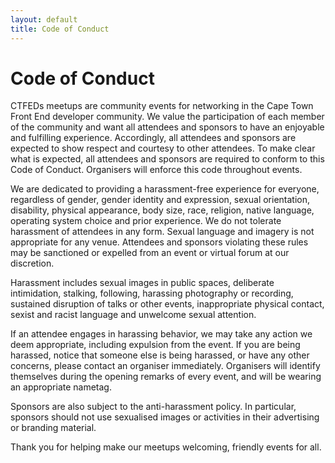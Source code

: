 ```yaml
---
layout: default
title: Code of Conduct
---
```


# Code of Conduct

CTFEDs meetups are community events for networking in the Cape Town Front End developer community. We value the participation of each member of the community and want all attendees and sponsors to have an enjoyable and fulfilling experience. Accordingly, all attendees and sponsors are expected to show respect and courtesy to other attendees. To make clear what is expected, all attendees and sponsors are required to conform to this Code of Conduct. Organisers will enforce this code throughout events.

We are dedicated to providing a harassment-free experience for everyone, regardless of gender, gender identity and expression, sexual orientation, disability, physical appearance, body size, race, religion, native language, operating system choice and prior experience. We do not tolerate harassment of attendees in any form. Sexual language and imagery is not appropriate for any venue. Attendees and sponsors violating these rules may be sanctioned or expelled from an event or virtual forum at our discretion.

Harassment includes sexual images in public spaces, deliberate intimidation, stalking, following, harassing photography or recording, sustained disruption of talks or other events, inappropriate physical contact, sexist and racist language and unwelcome sexual attention.

If an attendee engages in harassing behavior, we may take any action we deem appropriate, including expulsion from the event. If you are being harassed, notice that someone else is being harassed, or have any other concerns, please contact an organiser immediately. Organisers will identify themselves during the opening remarks of every event, and will be wearing an appropriate nametag.

Sponsors are also subject to the anti-harassment policy. In particular, sponsors should not use sexualised images or activities in their advertising or branding material.

Thank you for helping make our meetups welcoming, friendly events for all.
